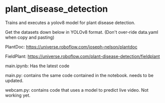 # plant_disease_detection
Trains and executes a yolov8 model for plant disease detection.


Get the datasets down below in YOLOv8 format. (Don't over-ride data.yaml when copy and pasting)

PlantDoc: https://universe.roboflow.com/joseph-nelson/plantdoc

FieldPlant: https://universe.roboflow.com/plant-disease-detection/fieldplant


main.ipynb: Has the latest code

main.py: contains the same code contained in the notebook. needs to be updated.

webcam.py: contains code that uses a model to predict live video. Not working yet.
